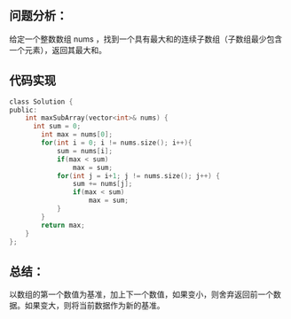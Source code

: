 ## 问题分析： 
给定一个整数数组 nums ，找到一个具有最大和的连续子数组（子数组最少包含一个元素），返回其最大和。


## 代码实现
```c
class Solution {
public:
    int maxSubArray(vector<int>& nums) {
      int sum = 0;    
        int max = nums[0];    
        for(int i = 0; i != nums.size(); i++){    
            sum = nums[i];    
            if(max < sum)    
                max = sum;    
            for(int j = i+1; j != nums.size(); j++) {    
                sum += nums[j];     
                if(max < sum)    
                    max = sum;    
            }    
        }     
        return max;    
    }  
};  
```
## 总结：

以数组的第一个数值为基准，加上下一个数值，如果变小，则舍弃返回前一个数据。如果变大，则将当前数据作为新的基准。